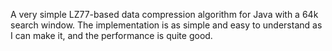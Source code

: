 A very simple LZ77-based data compression algorithm for Java with a 64k search window. The implementation is as simple and easy to understand as I can make it, and the performance is quite good.